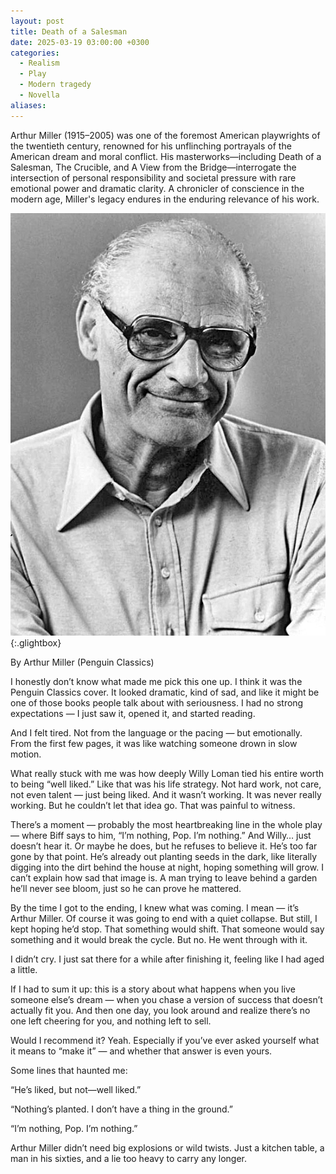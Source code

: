 ```yaml
---
layout: post
title: Death of a Salesman
date: 2025-03-19 03:00:00 +0300
categories:
  - Realism
  - Play
  - Modern tragedy
  - Novella
aliases:
---
```


Arthur Miller (1915–2005) was one of the foremost American playwrights of the twentieth century, renowned for his unflinching portrayals of the American dream and moral conflict. His masterworks—including Death of a Salesman, The Crucible, and A View from the Bridge—interrogate the intersection of personal responsibility and societal pressure with rare emotional power and dramatic clarity. A chronicler of conscience in the modern age, Miller's legacy endures in the enduring relevance of his work.

[![Arthur Miller](/assets/image/arthur.jpg)](/assets/image/arthur.jpg){:.glightbox}

By Arthur Miller (Penguin Classics)

I honestly don’t know what made me pick this one up. I think it was the Penguin Classics cover. It looked dramatic, kind of sad, and like it might be one of those books people talk about with seriousness. I had no strong expectations — I just saw it, opened it, and started reading.

And I felt tired. Not from the language or the pacing — but emotionally. From the first few pages, it was like watching someone drown in slow motion.

What really stuck with me was how deeply Willy Loman tied his entire worth to being “well liked.” Like that was his life strategy. Not hard work, not care, not even talent — just being liked. And it wasn’t working. It was never really working. But he couldn’t let that idea go. That was painful to witness.

There’s a moment — probably the most heartbreaking line in the whole play — where Biff says to him, “I’m nothing, Pop. I’m nothing.” And Willy… just doesn’t hear it. Or maybe he does, but he refuses to believe it. He’s too far gone by that point. He’s already out planting seeds in the dark, like literally digging into the dirt behind the house at night, hoping something will grow. I can’t explain how sad that image is. A man trying to leave behind a garden he’ll never see bloom, just so he can prove he mattered.

By the time I got to the ending, I knew what was coming. I mean — it’s Arthur Miller. Of course it was going to end with a quiet collapse. But still, I kept hoping he’d stop. That something would shift. That someone would say something and it would break the cycle. But no. He went through with it.

I didn’t cry. I just sat there for a while after finishing it, feeling like I had aged a little.

If I had to sum it up: this is a story about what happens when you live someone else’s dream — when you chase a version of success that doesn’t actually fit you. And then one day, you look around and realize there’s no one left cheering for you, and nothing left to sell.

Would I recommend it? Yeah. Especially if you’ve ever asked yourself what it means to “make it” — and whether that answer is even yours.

Some lines that haunted me:

“He’s liked, but not—well liked.”

“Nothing’s planted. I don’t have a thing in the ground.”

“I’m nothing, Pop. I’m nothing.”

Arthur Miller didn’t need big explosions or wild twists. Just a kitchen table, a man in his sixties, and a lie too heavy to carry any longer.